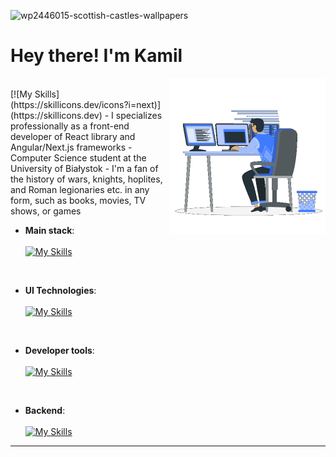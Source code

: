 ![wp2446015-scottish-castles-wallpapers](https://github.com/TheSinOfGreed/TheSinOfGreed/assets/80159294/2af2a207-9a98-44b1-b42c-8dd7d8592e89)

<h1>Hey there! I'm Kamil</h1>

<picture> <img align="right" src="https://github.com/0xAbdulKhalid/0xAbdulKhalid/raw/main/assets/mdImages/Right_Side.gif" width = 250px></picture>

<br>
[![My Skills](https://skillicons.dev/icons?i=next)](https://skillicons.dev)
- I specializes professionally as a front-end developer of React library and Angular/Next.js frameworks
- Computer Science student at the University of Białystok
- I'm a fan of the history of wars, knights, hoplites, and Roman legionaries etc. in any form, such as books, movies, TV shows, or games

<p align="center">


- **Main stack**: </br></br>
    [![My Skills](https://skillicons.dev/icons?i=ts,react,angular,redux,reactivex)](https://skillicons.dev)
    
<br>   
    
- **UI Technologies**: </br></br>
    [![My Skills](https://skillicons.dev/icons?i=css,sass,tailwind,bootstrap,styledcomponents)](https://skillicons.dev)

<br>

- **Developer tools**: </br></br>
    [![My Skills](https://skillicons.dev/icons?i=docker,postman,git,gitlab,github)](https://skillicons.dev)
  
<br>

- **Backend**: </br></br>
    [![My Skills](https://skillicons.dev/icons?i=nodejs,express,mysql,postgres,java)](https://skillicons.dev)
   
-----
